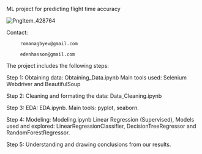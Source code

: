 ML project for predicting flight time accuracy


![PngItem_428764](https://user-images.githubusercontent.com/118742473/219073786-3bda72c3-dc77-4a8b-81e5-1f0873425c63.png)


Contact: 

         romanagbyev@gmail.com

         edenhasson@gmail.com
        
        
The project includes the following steps:

Step 1: Obtaining data: Obtaining_Data.ipynb Main tools used: Selenium Webdriver and BeautifulSoup

Step 2: Cleaning and formating the data: Data_Cleaning.ipynb

Step 3: EDA: EDA.ipynb. Main tools: pyplot, seaborn.

Step 4: Modeling: Modeling.ipynb Linear Regression (Supervised), Models used and explored: LinearRegressionClassifier, DecisionTreeRegressor and RandomForestRegressor.

Step 5: Understanding and drawing conclusions from our results.
